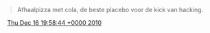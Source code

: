> Afhaalpizza met cola, de beste placebo voor de kick van hacking\.

<img src="../../media/tweet.ico" width="12" /> [Thu Dec 16 19:58:44 +0000 2010](https://twitter.com/DromerDenker/status/15496064505221120)